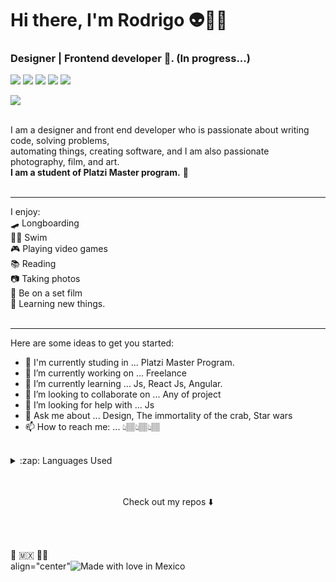 
# Hi there, I'm Rodrigo 👽🖖🏽
### Designer | Frontend developer :robot:. (In progress...)


[<img src="https://img.shields.io/badge/twitter-%231DA1F2.svg?&style=for-the-badge&logo=twitter&logoColor=white">](https://twitter.com/RoiFuries)
[<img src="https://img.shields.io/badge/linkedin-%230077B5.svg?&style=for-the-badge&logo=linkedin&logoColor=white">](https://www.linkedin.com/in/roifuries/)
[<img src="https://img.shields.io/badge/instagram-%23E4405F.svg?&style=for-the-badge&logo=instagram&logoColor=white">](https://www.instagram.com/roifuries/)
[<img src="https://img.shields.io/badge/.MyWeb.-brightgreen.svg?&style=for-the-badge">](http://roifuries.com/)
[<img src="https://img.shields.io/badge/Portfolio-%23000000.svg?&style=for-the-badge">](http://roifuries.com/)

![](https://visitor-badge.glitch.me/badge?page_id=RoiFuries)
<br/>
<br/>


I am a designer and front end developer who is passionate about  writing code, solving problems, <br/>
automating things, creating software, and I am also passionate photography, film, and art.
<br/> **I am a student of Platzi Master program.** 🧠
<br/>
<br/>
________________________________________

I enjoy: <br/>
🛹 Longboarding <br/>
🏊🏼 Swim <br/>
🎮 Playing video games <br/>
📚 Reading <br/>
📷 Taking photos <br/>
🎥 Be on a set film <br/>
🧠 Learning new things. <br/>
<br/>

________________________________________
Here are some ideas to get you started:
<br/>

- :school: I'm currently studing in ... Platzi Master Program.
- 🔭 I’m currently working on ... Freelance
- 🌱 I’m currently learning ... Js, React Js, Angular.
- 👯 I’m looking to collaborate on ... Any of project
- 🤔 I’m looking for help with ... Js 
- 💬 Ask me about ... Design, The immortality of the crab, Star wars
- 📫 How to reach me: ... 👆🏽👆🏽👆🏽

<br/>

<details>
  <summary>:zap: Languages Used</summary>
  <img src="https://github-readme-stats.vercel.app/api/top-langs/?username=RoiFuries&layout=compact&bg_color=ffffff&text_color=333333">
</details>


<br/>
<br/>
<p align="center">
Check out my repos ⬇️  
</p>

<br/>
<br/>

 🌮 🇲🇽 🤘🏽 <br/>
align="center"![Made with love in Mexico](https://madewithlove.now.sh/mx?heart=true&colorA=%2315b300&colorB=%23ff0019&template=for-the-badge) 


<!--
[<img src="https://img.shields.io/badge/facebook-%231877F2.svg?&style=for-the-badge&logo=facebook&logoColor=white">](###)
-->

<!--
**RoiFuries/RoiFuries** is a ✨ _special_ ✨ repository because its `README.md` (this file) appears on your GitHub profile.

Here are some ideas to get you started:


-->
